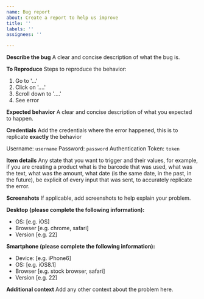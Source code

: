 ```yaml
---
name: Bug report
about: Create a report to help us improve
title: ''
labels: ''
assignees: ''

---
```


**Describe the bug**
A clear and concise description of what the bug is.

**To Reproduce**
Steps to reproduce the behavior:
1. Go to '...'
2. Click on '....'
3. Scroll down to '....'
4. See error

**Expected behavior**
A clear and concise description of what you expected to happen.

**Credentials**
Add the credentials where the error happened, this is to replicate **exactly** the behavior

Username: `username`
Password: `password`
Authentication Token: `token`

**Item details**
Any state that you want to trigger and their values, for example, if you are creating a product what is the barcode that was used, what was the text, what was the amount, what date (is the same date, in the past, in the future), be explicit of every input that was sent, to accurately replicate the error.


**Screenshots**
If applicable, add screenshots to help explain your problem.

**Desktop (please complete the following information):**
 - OS: [e.g. iOS]
 - Browser [e.g. chrome, safari]
 - Version [e.g. 22]

**Smartphone (please complete the following information):**
 - Device: [e.g. iPhone6]
 - OS: [e.g. iOS8.1]
 - Browser [e.g. stock browser, safari]
 - Version [e.g. 22]

**Additional context**
Add any other context about the problem here.
